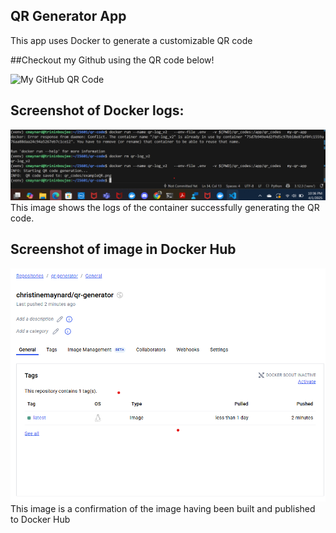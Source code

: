 ##  QR Generator App

This app uses Docker to generate a customizable QR code 

##Checkout my Github using the QR code below!

![My GitHub QR Code](qr_codes/mygithubqr.png)

##  Screenshot of Docker logs:
![QR log](docker_confirmation.png)
This image shows the logs of the container successfully generating the QR code.

##  Screenshot of image in Docker Hub
![Docker Hub](image.png)
This image is a confirmation of the image having been built and published to Docker Hub
